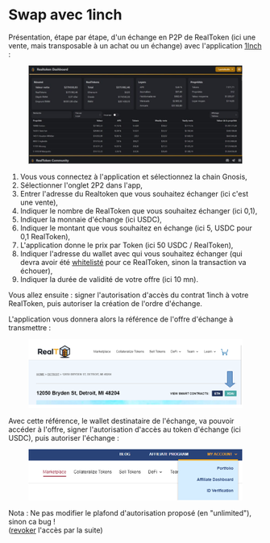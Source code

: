 # Swap avec 1inch

Présentation, étape par étape, d'un échange en P2P de RealToken (ici une vente, mais transposable à un achat ou un échange) avec l'application [1Inch](https://bafybeifcwfgicynjyvssshi7vpv2333lsthd6o5rcialsnm7b7totz3uja.ipfs.dweb.link/#/100/p2p/WXDAI/USDT) :&#x20;

<figure><img src="../../.gitbook/assets/image (167).png" alt=""><figcaption></figcaption></figure>

1. Vous vous connectez à l'application et sélectionnez la chain Gnosis,
2. Sélectionner l'onglet 2P2 dans l'app,
3. Entrer l'adresse du Realtoken que vous souhaitez échanger (ici c'est une vente),
4. Indiquer le nombre de RealToken que vous souhaitez échanger (ici 0,1),
5. Indiquer la monnaie d'échange (ici USDC),
6. Indiquer le montant que vous souhaitez en échange (ici 5, USDC pour 0,1 RealToken),
7. L'application donne le prix par Token (ici 50 USDC / RealToken),
8. Indiquer l'adresse du wallet avec qui vous souhaitez échanger (qui devra avoir été [whitelisté](../../site-realt/procedure-de-whitelisting.md) pour ce RealToken, sinon la transaction va échouer),
9. Indiquer la durée de validité de votre offre (ici 10 mn).

Vous allez ensuite : signer l'autorisation d'accès du contrat 1inch à votre RealToken, puis autoriser la création de l'ordre d'échange.

L'application vous donnera alors la référence de l'offre d'échange à transmettre :&#x20;

<figure><img src="../../.gitbook/assets/image (110).png" alt=""><figcaption></figcaption></figure>

Avec cette référence, le wallet destinataire de l'échange, va pouvoir accéder à l'offre, signer l'autorisation d'accès au token d'échange (ici USDC), puis autoriser l'échange :&#x20;

<figure><img src="../../.gitbook/assets/image (107).png" alt=""><figcaption></figcaption></figure>

Nota : Ne pas modifier le plafond d'autorisation proposé (en "unlimited"), sinon ca bug ! \
([revoker](../../securite/controle-des-autorisations.md) l'accès par la suite)
